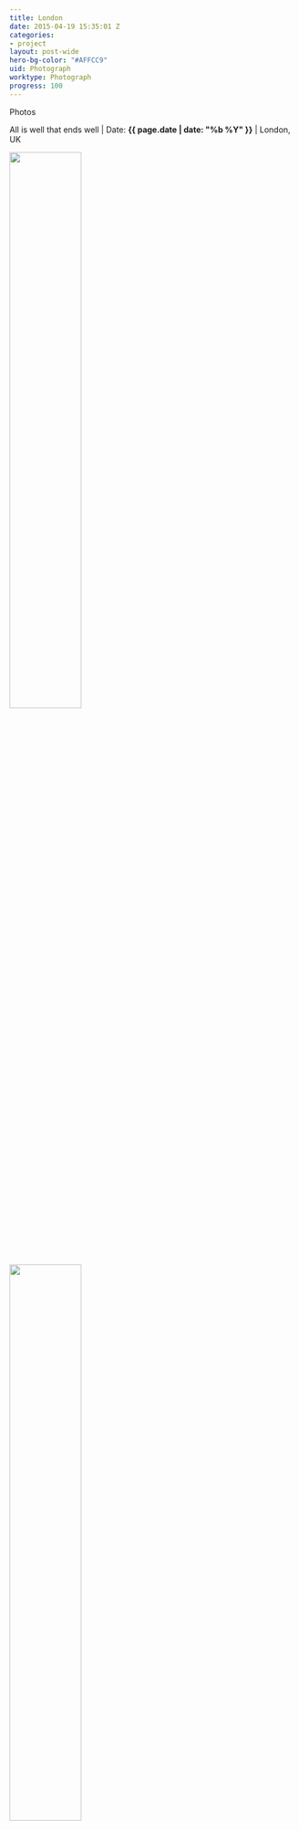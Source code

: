 ```yaml
---
title: London
date: 2015-04-19 15:35:01 Z
categories:
- project
layout: post-wide
hero-bg-color: "#AFFCC9"
uid: Photograph
worktype: Photograph
progress: 100
---
```


<p>
	Photos
</p>

<p class="meta">
  All is well that ends well | Date: <strong>{{ page.date | date: "%b %Y" }}</strong> | London, UK
</p>

<div class="showcase">
  <img style="width:50%" src="/images/portfolio/London-UK/L1.png" alt="">
  <img style="width:50%" src="/images/portfolio/London-UK/L2.png" alt="">
  <img style="width:50%" src="/images/portfolio/London-UK/L3.png" alt="">
  <img style="width:50%" src="/images/portfolio/London-UK/L4.png" alt="">
</div>

